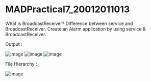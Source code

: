 # MADPractical7_20012011013

What is BroadcastReceiver? Difference between service and BroadcastReceiver. Create an Alarm application by using service & BroadcastReceiver.

Output : 

![image](https://user-images.githubusercontent.com/98973295/193048712-eab21025-22d5-4f52-b698-cb48888b6a32.png)
![image](https://user-images.githubusercontent.com/98973295/193048727-5628040a-9a1e-4826-bb7a-aaccf0f5b555.png)
![image](https://user-images.githubusercontent.com/98973295/193048762-29d79a4d-8ba2-4b58-9336-2beac4db1e13.png)

File Hierarchy :

![image](https://user-images.githubusercontent.com/98973295/193048784-8d55dc7f-4eff-4254-8d84-7e6e8428ae79.png)
